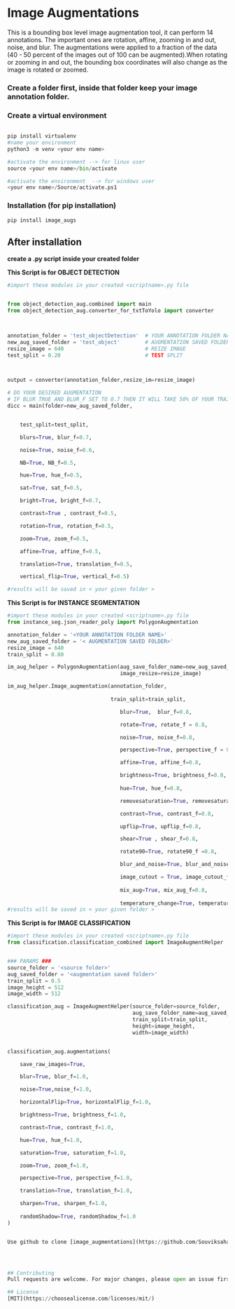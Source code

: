 # Image Augmentations

This is a bounding box level image augmentation tool, it can perform 14 annotations. The important ones are rotation, affine, zooming in and out, noise, and blur. The augmentations were applied to a fraction of the data (40 - 50 percent of the images out of 100 can be augmented).When rotating or zooming in and out, the bounding box coordinates will also change as the image is rotated or zoomed.

### Create a folder first, inside that folder keep your image annotation folder.

### Create a virtual environment

```python

pip install virtualenv
#name your environment
python3 -m venv <your env name>

#activate the environment --> for linux user
source <your env name>/bin/activate

#activate the environment  --> for windows user
<your env name>/Source/activate.ps1

```

### Installation (for pip installation)

```python
pip install image_augs
```

## After installation

**create a .py script inside your created folder**

**This Script is for OBJECT DETECTION**

```python
#import these modules in your created <scriptname>.py file


from object_detection_aug.combined import main
from object_detection_aug.converter_for_txtToYolo import converter



annotation_folder = 'test_objectDetection'  # YOUR ANNOTATION FOLDER NAME
new_aug_saved_folder = 'test_object'        # AUGMENTATION SAVED FOLDER
resize_image = 640                          # REIZE IMAGE
test_split = 0.20                           # TEST SPLIT 



output = converter(annotation_folder,resize_im=resize_image)

# DO YOUR DESIRED AUGMENTATION
# IF BLUR TRUE AND BLUR_F SET TO 0.7 THEN IT WILL TAKE 50% OF YOUR TRAINNING DATA AND APPLY BLUR ON IT.
dicc = main(folder=new_aug_saved_folder,


    test_split=test_split,

    blurs=True, blur_f=0.7,

    noise=True, noise_f=0.6,

    NB=True, NB_f=0.5,

    hue=True, hue_f=0.5,

    sat=True, sat_f=0.5,

    bright=True, bright_f=0.7,

    contrast=True , contrast_f=0.5,

    rotation=True, rotation_f=0.5,

    zoom=True, zoom_f=0.5,

    affine=True, affine_f=0.5,

    translation=True, translation_f=0.5,

    vertical_flip=True, vertical_f=0.5)

#results will be saved in < your given folder >
```

**This Script is for INSTANCE SEGMENTATION**

```python
#import these modules in your created <scriptname>.py file
from instance_seg.json_reader_poly import PolygonAugmentation

annotation_folder = '<YOUR ANNOTATION FOLDER NAME>'    
new_aug_saved_folder = '< AUGMENTATION SAVED FOLDER>'
resize_image = 640
train_split = 0.80

im_aug_helper = PolygonAugmentation(aug_save_folder_name=new_aug_saved_folder,
                                    image_resize=resize_image)

im_aug_helper.Image_augmentation(annotation_folder,
                                 
                                 train_split=train_split,

                                    blur=True,  blur_f=0.8,

                                    rotate=True, rotate_f = 0.8, 

                                    noise=True, noise_f=0.8,

                                    perspective=True, perspective_f = 0.8,

                                    affine=True, affine_f=0.8,

                                    brightness=True, brightness_f=0.8,
                                    
                                    hue=True, hue_f=0.8,

                                    removesaturation=True, removesaturation_f=0.8,

                                    contrast=True, contrast_f=0.8,

                                    upflip=True, upflip_f=0.8,

                                    shear=True , shear_f=0.8, 

                                    rotate90=True, rotate90_f =0.8,

                                    blur_and_noise=True, blur_and_noise_f=0.8,

                                    image_cutout = True, image_cutout_f=0.8,
                                    
                                    mix_aug=True, mix_aug_f=0.8,
                                    
                                    temperature_change=True, temperature_change_f=0.8)
#results will be saved in < your given folder >
```

**This Script is for IMAGE CLASSIFICATION**

```python
#import these modules in your created <scriptname>.py file
from classification.classification_combined import ImageAugmentHelper


### PARAMS ###
source_folder = '<source folder>'
aug_saved_folder = '<augmentation saved folder>'
train_split = 0.5
image_height = 512
image_width = 512

classification_aug = ImageAugmentHelper(source_folder=source_folder,
                                        aug_save_folder_name=aug_saved_folder,
                                        train_split=train_split,
                                        height=image_height,
                                        width=image_width)


classification_aug.augmentations(

    save_raw_images=True,

    blur=True, blur_f=1.0,

    noise=True,noise_f=1.0,

    horizontalFlip=True, horizontalFlip_f=1.0,

    brightness=True, brightness_f=1.0,

    contrast=True, contrast_f=1.0,

    hue=True, hue_f=1.0,

    saturation=True, saturation_f=1.0,

    zoom=True, zoom_f=1.0,

    perspective=True, perspective_f=1.0,

    translation=True, translation_f=1.0,

    sharpen=True, sharpen_f=1.0,
    
    randomShadow=True, randomShadow_f=1.0
)


Use github to clone [image_augmentations](https://github.com/Souviksaha1998/Image_augmentations) repo.




## Contributing
Pull requests are welcome. For major changes, please open an issue first to discuss what you would like to change.

## License
[MIT](https://choosealicense.com/licenses/mit/)


